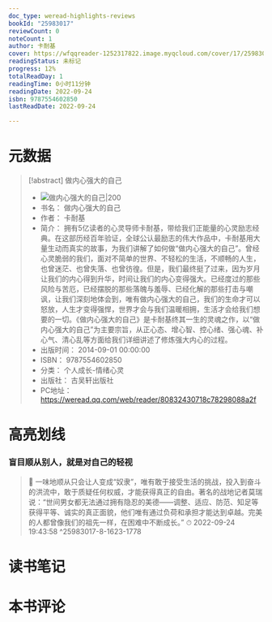 ```yaml
---
doc_type: weread-highlights-reviews
bookId: "25983017"
reviewCount: 0
noteCount: 1
author: 卡耐基
cover: https://wfqqreader-1252317822.image.myqcloud.com/cover/17/25983017/t7_25983017.jpg
readingStatus: 未标记
progress: 12%
totalReadDay: 1
readingTime: 0小时11分钟
readingDate: 2022-09-24
isbn: 9787554602850
lastReadDate: 2022-09-24

---
```

# 元数据
> [!abstract] 做内心强大的自己
> - ![ 做内心强大的自己|200](https://wfqqreader-1252317822.image.myqcloud.com/cover/17/25983017/t7_25983017.jpg)
> - 书名： 做内心强大的自己
> - 作者： 卡耐基
> - 简介： 拥有5亿读者的心灵导师卡耐基，带给我们正能量的心灵励志经典。在这部历经百年验证，全球公认最励志的伟大作品中，卡耐基用大量生动而真实的故事，为我们讲解了如何做“做内心强大的自己”。曾经心灵脆弱的我们，面对不简单的世界、不轻松的生活，不顺畅的人生，也曾迷茫、也曾失落、也曾彷徨。但是，我们最终挺了过来，因为岁月让我们的内心得到升华，时间让我们的内心变得强大。已经度过的那些风险与苦厄，已经摆脱的那些落魄与羞辱、已经化解的那些打击与嘲讽，让我们深刻地体会到，唯有做内心强大的自己，我们的生命才可以怒放，人生才变得强悍，世界才会与我们温暖相拥，生活才会给我们想要的一切。《做内心强大的自己》是卡耐基终其一生的灵魂之作，以“做内心强大的自己”为主要宗旨，从正心态、增心智、控心绪、强心魂、补心气、清心乱等方面给我们详细讲述了修炼强大内心的过程。
> - 出版时间： 2014-09-01 00:00:00
> - ISBN： 9787554602850
> - 分类： 个人成长-情绪心灵
> - 出版社： 古吴轩出版社
> - PC地址：https://weread.qq.com/web/reader/80832430718c78298088a2f

# 高亮划线

### 盲目顺从别人，就是对自己的轻视

> 📌 一味地顺从只会让人变成“奴隶”，唯有敢于接受生活的挑战，投入到奋斗的洪流中，敢于质疑任何权威，才能获得真正的自由。著名的战地记者莫瑞说：“世间男女都无法通过拥有隐忍的美德——调整、适应、防范、知足等获得平等、诚实的真正面貌，他们唯有通过负荷和承担才能达到卓越。完美的人都曾像我们的祖先一样，在困难中不断成长。” 
> ⏱ 2022-09-24 19:43:58 ^25983017-8-1623-1778

# 读书笔记

# 本书评论

